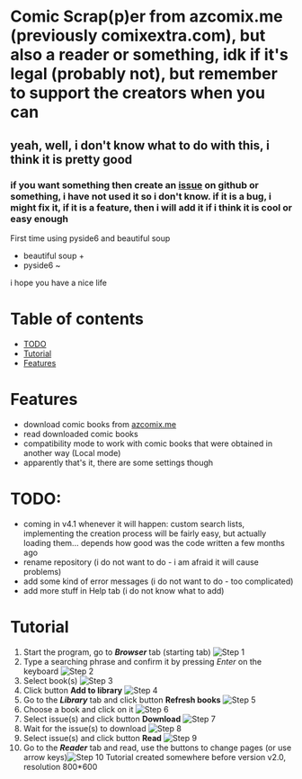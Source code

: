 # Comic Scrap(p)er from azcomix.me (previously comixextra.com), but also a reader or something, idk if it's legal (probably not), but remember to support the creators when you can
## yeah, well, i don't know what to do with this, i think it is pretty good
### if you want something then create an [issue](https://github.com/ajoyfuljester/comic-scrapper/issues) on github or something, i have not used it so i don't know. if it is a bug, i might fix it, if it is a feature, then i will add it if i think it is cool or easy enough

First time using pyside6 and beautiful soup

- beautiful soup +
- pyside6 ~

i hope you have a nice life

# Table of contents
- [TODO](#TODO)
- [Tutorial](#Tutorial)
- [Features](#Features)


# Features
- download comic books from [azcomix.me](https://azcomix.me)
- read downloaded comic books
- compatibility mode to work with comic books that were obtained in another way (Local mode)
- apparently that's it, there are some settings though


# TODO:
- coming in v4.1 whenever it will happen: custom search lists, implementing the creation process will be fairly easy, but actually loading them... depends how good was the code written a few months ago
- rename repository (i do not want to do - i am afraid it will cause problems)
- add some kind of error messages (i do not want to do - too complicated)
- add more stuff in Help tab (i do not know what to add)


# Tutorial
1. Start the program, go to ***Browser*** tab (starting tab) ![Step 1](tutorial/1.png "Step 1")
2. Type a searching phrase and confirm it by pressing *Enter* on the keyboard ![Step 2](tutorial/2.png "Step 2")
3. Select book(s) ![Step 3](tutorial/3.png "Step 3")
4. Click button **Add to library** ![Step 4](tutorial/4.png "Step 4")
5. Go to the ***Library*** tab and click button **Refresh books** ![Step 5](tutorial/5.png "Step 5")
6. Choose a book and click on it ![Step 6](tutorial/6.png "Step 6")
7. Select issue(s) and click button **Download** ![Step 7](tutorial/7.png "Step 7")
8. Wait for the issue(s) to download ![Step 8](tutorial/8.png "Step 8")
9. Select issue(s) and click button **Read** ![Step 9](tutorial/9.png "Step 9")
10. Go to the ***Reader*** tab and read, use the buttons to change pages (or use arrow keys)![Step 10](tutorial/10.png "Step 10")
Tutorial created somewhere before version v2.0, resolution 800*600
